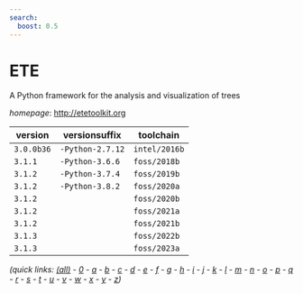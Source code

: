 ```yaml
---
search:
  boost: 0.5
---
```

# ETE

A Python framework for the analysis and visualization of trees

*homepage*: <http://etetoolkit.org>

version | versionsuffix | toolchain
--------|---------------|----------
``3.0.0b36`` | ``-Python-2.7.12`` | ``intel/2016b``
``3.1.1`` | ``-Python-3.6.6`` | ``foss/2018b``
``3.1.2`` | ``-Python-3.7.4`` | ``foss/2019b``
``3.1.2`` | ``-Python-3.8.2`` | ``foss/2020a``
``3.1.2`` |  | ``foss/2020b``
``3.1.2`` |  | ``foss/2021a``
``3.1.2`` |  | ``foss/2021b``
``3.1.3`` |  | ``foss/2022b``
``3.1.3`` |  | ``foss/2023a``


*(quick links: [(all)](../index.md) - [0](../0/index.md) - [a](../a/index.md) - [b](../b/index.md) - [c](../c/index.md) - [d](../d/index.md) - [e](../e/index.md) - [f](../f/index.md) - [g](../g/index.md) - [h](../h/index.md) - [i](../i/index.md) - [j](../j/index.md) - [k](../k/index.md) - [l](../l/index.md) - [m](../m/index.md) - [n](../n/index.md) - [o](../o/index.md) - [p](../p/index.md) - [q](../q/index.md) - [r](../r/index.md) - [s](../s/index.md) - [t](../t/index.md) - [u](../u/index.md) - [v](../v/index.md) - [w](../w/index.md) - [x](../x/index.md) - [y](../y/index.md) - [z](../z/index.md))*

